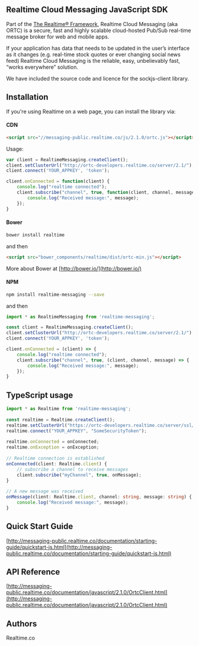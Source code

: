 ## Realtime Cloud Messaging JavaScript SDK
Part of the [The Realtime® Framework](http://framework.realtime.co), Realtime Cloud Messaging (aka ORTC) is a secure, fast and highly scalable cloud-hosted Pub/Sub real-time message broker for web and mobile apps.

If your application has data that needs to be updated in the user’s interface as it changes (e.g. real-time stock quotes or ever changing social news feed) Realtime Cloud Messaging is the reliable, easy, unbelievably fast, “works everywhere” solution.

We have included the source code and licence for the sockjs-client library.

## Installation

If you're using Realtime on a web page, you can install the library via:

#### CDN

```html
<script src="//messaging-public.realtime.co/js/2.1.0/ortc.js"></script>
```

Usage:

```javascript
var client = RealtimeMessaging.createClient();
client.setClusterUrl("http://ortc-developers.realtime.co/server/2.1/");
client.connect('YOUR_APPKEY', 'token');

client.onConnected = function(client) {
    console.log("realtime connected");
    client.subscribe("channel", true, function(client, channel, message) {
        console.log("Received message:", message);
    });
}
```

#### Bower

```bash
bower install realtime
```
and then

```html
<script src="bower_components/realtime/dist/ortc-min.js"></script>
```

More about Bower at [http://bower.io/](http://bower.io/)

#### NPM

```bash
npm install realtime-messaging --save
```

and then

```javascript
import * as RealtimeMessaging from 'realtime-messaging';

const client = RealtimeMessaging.createClient();
client.setClusterUrl("http://ortc-developers.realtime.co/server/2.1/");
client.connect('YOUR_APPKEY', 'token');

client.onConnected = (client) => {
    console.log("realtime connected");
    client.subscribe("channel", true, (client, channel, message) => {
        console.log("Received message:", message);
    });
}
```

## TypeScript usage

```typescript
import * as Realtime from 'realtime-messaging';
 
const realtime = Realtime.createClient();
realtime.setClusterUrl("https://ortc-developers.realtime.co/server/ssl/2.1/");
realtime.connect("YOUR_APPKEY", "SomeSecurityToken");
 
realtime.onConnected = onConnected;
realtime.onException = onException;
 
// Realtime connection is established
onConnected(client: Realtime.client) {
    // subscribe a channel to receive messages
    client.subscribe("myChannel", true, onMessage);
}
 
// A new message was received
onMessage(client: Realtime.client, channel: string, message: string) {
    console.log("Received message:", message);
}
```

## Quick Start Guide
[http://messaging-public.realtime.co/documentation/starting-guide/quickstart-js.html](http://messaging-public.realtime.co/documentation/starting-guide/quickstart-js.html)

## API Reference
[http://messaging-public.realtime.co/documentation/javascript/2.1.0/OrtcClient.html](http://messaging-public.realtime.co/documentation/javascript/2.1.0/OrtcClient.html)


## Authors
Realtime.co

